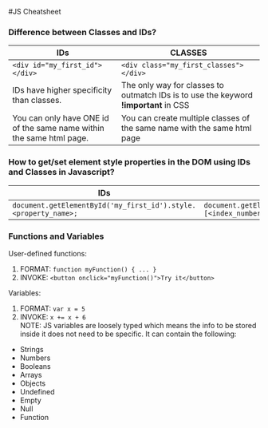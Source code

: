 #JS Cheatsheet

### Difference between Classes and IDs?

IDs | CLASSES
------------ | -------------
```<div id="my_first_id"></div>``` | ```<div class="my_first_classes"></div>```
IDs have higher specificity than classes.  | The only way for classes to outmatch IDs is to use the keyword **!important** in CSS
You can only have ONE id of the same name within the same html page.   | You can create multiple classes of the same name with the same html page

### How to get/set element style properties in the DOM using IDs and Classes in Javascript?

IDs | CLASSES
------------ | -------------
```document.getElementById('my_first_id').style.<property_name>;``` | ```document.getElementsByClassname('my_first_id')[<index_number>].style.<property_name>;```

### Functions and Variables

User-defined functions:
1. FORMAT: 
``` function myFunction() { ... } ```
2. INVOKE:
``` <button onclick="myFunction()">Try it</button> ```

Variables:
1. FORMAT:
``` var x = 5 ```
2. INVOKE: 
``` x += x + 6 ```  <br />
NOTE: JS variables are loosely typed which means the info to be stored inside it does not need to be specific.
It can contain the following: 
* Strings
* Numbers
* Booleans
* Arrays
* Objects 
* Undefined
* Empty
* Null
* Function




